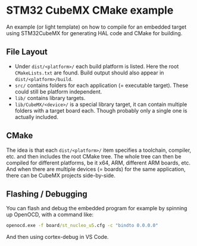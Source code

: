 # STM32 CubeMX CMake example

An example (or light template) on how to compile for an embedded target using STM32CubeMX for generating HAL code and CMake for building.

## File Layout

* Under `dist/<platform>/` each build platform is listed.
  Here the root `CMakeLists.txt` are found.
  Build output should also appear in `dist/<platform>/build`.
* `src/` contains folders for each application (= executable target).
  These could still be platform independent.
* `lib/` contains library targets.
* `lib/CubeMX/<device>/` is a special library target, it can contain multiple folders with a target board each.
   Though probably only a single one is actually included.

## CMake

The idea is that each `dist/<platform>/` item specifies a toolchain, compiler, etc. and then includes the root CMake tree.
The whole tree can then be compiled for different platforms, be it x64, ARM, different ARM boards, etc.
And when there are multiple devices (= boards) for the same application, there can be CubeMX projects side-by-side.

## Flashing / Debugging

You can flash and debug the embedded program for example by spinning up OpenOCD, with a command like:
```cmd
openocd.exe -f board/st_nucleo_u5.cfg -c "bindto 0.0.0.0"
```

And then using cortex-debug in VS Code.
